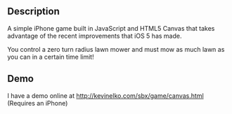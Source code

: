 Description
-----------
A simple iPhone game built in JavaScript and HTML5 Canvas that takes advantage of the recent
improvements that iOS 5 has made.

You control a zero turn radius lawn mower and must mow as much lawn as you can in a certain time limit!

Demo
----
I have a demo online at http://kevinelko.com/sbx/game/canvas.html
(Requires an iPhone)